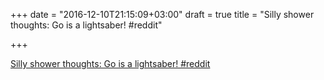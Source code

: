 +++
date = "2016-12-10T21:15:09+03:00"
draft = true
title = "Silly shower thoughts: Go is a lightsaber!  #reddit"

+++

<p><a href="https://t.co/MFMKTcyaaa">Silly shower thoughts: Go is a lightsaber!  #reddit</a></p>
